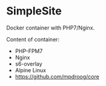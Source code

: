 SimpleSite
=================
Docker container with PHP7/Nginx.

Content of container:
* PHP-FPM7
* Nginx
* s6-overlay
* Alpine Linux
* https://github.com/mpdroog/core
 
